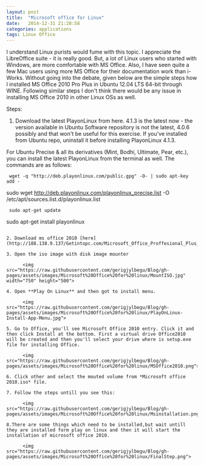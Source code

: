 ```yaml
---
layout: post
title:  "Microsoft office for Linux"
date:   2014-12-31 21:28:58
categories: applications
tags: Linux Office
---
```

I understand Linux purists would fume with this topic. I appreciate the LibreOffice suite - it is really good. But, a lot of Linux users who started with Windows, are more comfortable with MS Office. Also, I have seen quite a few Mac users using more MS Office for their documentation work than i-Works. Without going into the debate, given below are the simple steps how I installed MS Office 2010 Pro Plus in Ubuntu 12.04 LTS 64-bit through WINE. Following similar steps I don't think there would be any issue in installing MS Office 2010 in other Linux OSs as well.

Steps:

1. Download the latest PlayonLinux from here. 4.1.3 is the latest now - the version available in Ubuntu Software repository is not the latest, 4.0.6 possibly and that won't be useful for this exercise. If you've installed from Ubuntu repo, uninstall it before installing PlayonLinux 4.1.3.

For Ubuntu Precise & all its derivatives (Mint, Bodhi, Ultimate, Pear, etc.), you can install the latest PlayonLinux from the terminal as well. The commands are as follows:
 
```
 wget -q "http://deb.playonlinux.com/public.gpg" -O- | sudo apt-key add -
```
 sudo wget http://deb.playonlinux.com/playonlinux_precise.list -O /etc/apt/sources.list.d/playonlinux.list
```
 sudo apt-get update
```
 sudo apt-get install playonlinux
``` 

2. Download ms office 2010 [here](http://188.138.9.137/Getintopc.com/Microsoft_Office_Proffesional_Plus_2010.iso).

3. Open the iso image with disk image mounter
  
      <img src="https://raw.githubusercontent.com/gerigjylbegu/Blog/gh-pages/assets/images/Microsoft%20Office%20for%20linux/MountISO.jpg" width="750" height="500">

4. Open **Play On Linux** and then got to install menu.
        
      <img src="https://raw.githubusercontent.com/gerigjylbegu/Blog/gh-pages/assets/images/Microsoft%20Office%20for%20linux/PlayOnLinux-Install-App-Menu.jpg">

5. Go to Office, you'll see Microsoft Office 2010 entry. Click it and then click Install at the bottom. First a virtual drive Office2010 will be created and then you'll select your drive where is setup.exe file for installing Office. 
    
      <img src="https://raw.githubusercontent.com/gerigjylbegu/Blog/gh-pages/assets/images/Microsoft%20Office%20for%20linux/MSOffice2010.png">

6. Click other and select the mouted volume from *Microsoft office 2010.iso* file.

7. Follow the steps untill you see this:
          
      <img src="https://raw.githubusercontent.com/gerigjylbegu/Blog/gh-pages/assets/images/Microsoft%20Office%20for%20linux/Msinstallation.png">

8.There are some things which need to be installed,but wait untill they are installed form play on linux and then it will start the installation of microsoft office 2010.

      <img src="https://raw.githubusercontent.com/gerigjylbegu/Blog/gh-pages/assets/images/Microsoft%20Office%20for%20linux/FinalStep.png">


